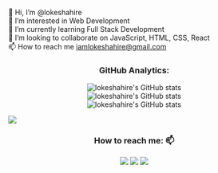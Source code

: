 👋 Hi, I’m @lokeshahire <br>
👀 I’m interested in Web Development <br>
🌱 I’m currently learning Full Stack Development <br>
💞️ I’m looking to collaborate on JavaScript, HTML, CSS, React  <br>
📫 How to reach me iamlokeshahire@gmail.com <br>

<h3 align="center">GitHub Analytics: </h3>
<div align="center">
  <img src="https://github-readme-stats.vercel.app/api?username=lokeshahire&count_private=true&theme=algolia" alt="lokeshahire's GitHub stats" />
</div>
<div align="center">
  <img src="https://github-readme-stats.vercel.app/api/top-langs/?username=lokeshahire&langs_count=8&theme=algolia" alt="lokeshahire's GitHub stats" />
</div>
<div align="center">
  <img src="https://github-readme-streak-stats.herokuapp.com/?user=lokeshahire" alt="lokeshahire's GitHub stats" />

</div>

<p>
  <img src="https://activity-graph.herokuapp.com/graph?username=lokeshahire&show_icons=true&count_private=true&include_all_commits=true&theme=minimal&hide_border=true&radius=4" />
</p>

<h3 align="center">How to reach me: 📫</h3>
<div align="center" display="flex">
  <a  href="" target="_blank"> <img src="https://img.shields.io/badge/LinkedIn-0077B5?style=for-the-badge&logo=linkedin&logoColor=white" /></a>
  <a  href="mailto: iamlokeshahire@gmail.com" target="_blank"><img src="https://img.shields.io/badge/Gmail-D14836?style=for-the-badge&logo=gmail&logoColor=white" /></a>
  <a  href="https://github.com/lokeshahire" target="_blank"><img src="https://img.shields.io/badge/GitHub-100000?style=for-the-badge&logo=github&logoColor=white" /></a>
</div>
 
